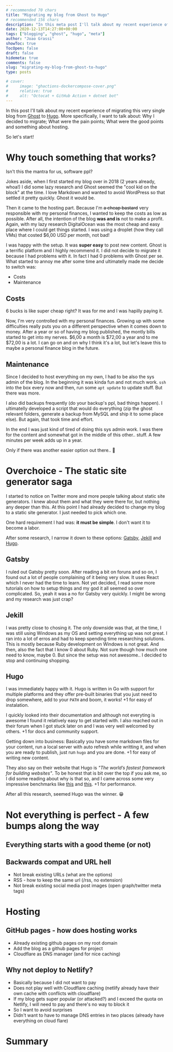 ```yaml
---
# recommended 70 chars
title: "Migrating my blog from Ghost to Hugo"
# recommended 156 chars
description: "In this meta post I'll talk about my recent experience of migrating my blog from a self-hosted Ghost to Hugo."
date: 2020-12-13T14:27:00+00:00
tags: ["blogging", "ghost", "hugo", "meta"]
author: "Joao Grassi"
showToc: true
TocOpen: false
draft: false
hidemeta: true
comments: false
slug: "migrating-my-blog-from-ghost-to-hugo"
type: posts

# cover:
#     image: "ghactions-dockercompose-cover.png"
#     relative: true
#     alt: "Octocat + GitHub Action + dotnet bot"
---
```


In this post I'll talk about my recent experience of migrating this very single blog from [Ghost](https://ghost.org/) to [Hugo](https://gohugo.io/).
More specifically, I want to talk about: Why I decided to migrate; What were the pain points; What were the good points and something about hosting. 

So let's start!

# Why touch something that works?

Isn't this the mantra for us, software ppl? 

Jokes aside, when I first started my blog over in 2018 (2 years already, whoa!) I did some lazy research and Ghost seemed the "cool kid on the block" at the time. I love Markdown and wanted to avoid WordPress so that settled it pretty quickly. Ghost it would be. 

Then it came to the hosting part. Because I'm ~~a cheap bastard~~ very responsible with my personal finances, I wanted to keep the costs as low as possible. After all, the intention of the blog **was and is** not to make a profit. Again, with my lazy research DigitalOcean was the most cheap and easy place where I could get things started. I was using a droplet (how they call VMs) that costed $6,00 USD per month, not bad!

I was happy with the setup. It was **super easy** to post new content. Ghost is a terrific platform and I highly recommend it. I did not decide to migrate it because I had problems with it. In fact I had 0 problems with Ghost per se. What started to annoy me after some time and ultimatelly made me decide to switch was:

 - Costs
 - Maintenance

## Costs

6 bucks is like super cheap right? It was for me and I was hapilly paying it.

Now, I'm very controlled with my personal finances. Growing up with some difficulties really puts you on a different perspective when it comes down to money. After a year or so of having my blog published, the montly bills started to get into my nerves. $6,00 a month is $72,00 a year and to me $72,00 is a lot. I can go on and on why I think it's a lot, but let's leave this to maybe a personal finance blog in the future.

## Maintenance

Since I decided to host everything on my own, I had to be also the sys admin of the blog. In the beginning it was kinda fun and not much work. `ssh` into the box every now and then, run some `apt update` to update stuff. But there was more.

I also did backups frequently (do your backup's ppl, bad things happen). I ultimatelly developed a script that would do everything (zip the ghost relevant folders, generate a backup from MySQL and ship it to some place else). But again, that took time and effort.

In the end I was just kind of tired of doing this sys admin work. I was there for the content and somewhat got in the middle of this other.. stuff. A few minutes per week adds up in a year. 

Only if there was another easier option out there.. :thinking:


# Overchoice - The static site generator saga

I started to notice on Twitter more and more people talking about static site generators. I knew about them and what they were there for, but nothing any deeper than this. At this point I had already decided to change my blog to a static site generator. I just needed to pick which one. 

One hard requirement I had was: **it must be simple**. I don't want it to become a labor.

After some research, I narrow it down to these options: [Gatsby](https://www.gatsbyjs.com/), [Jekill](https://jekyllrb.com/) and [Hugo](https://gohugo.io/).


## Gatsby 

I ruled out Gatsby pretty soon. After reading a bit on foruns and so on, I found out a lot of people complaining of it being very slow. It uses React which I never had the time to learn. Not yet decided, I read some more tutorials on how to setup things and my god it all seemed so over complicated. So, yeah it was a no for Gatsby very quickly. I might be wrong and my research was just crap? 

## Jekill

I was pretty close to chosing it. The only downside was that, at the time, I was still using Windows as my OS and setting everything up was not great. I ran into a lot of erros and had to keep spending time researching solutions. This is mostly because Ruby development on Windows is not great. And then, also the fact that I know 0 about Ruby. Not sure though how much one need to know, maybe 0. But since the setup was not awesome.. I decided to stop and continuing shopping.

## Hugo

I was immediately happy with it. Hugo is written in Go with support for multiple platforms and they offer pre-built binaries that you just need to drop somewhere, add to your `PATH` and boom, it works! +1 for easy of instalation.

I quickly looked into their documentation and although not everyting is awesome I found it relatively easy to get started with. I also reached out in their forum when I got stuck later on and I was very well welcomed by others. +1 for docs and community support. 

Getting down into business: Basically you have some markdown files for your content, run a local server with auto refresh while writting it, and when you are ready to publish, just run `hugo` and you are done. +1 for easy of writing new content.

They also say on their website that Hugo is *"The world’s fastest framework for building websites"*. To be honest that is bit over the top if you ask me, so I did some reading about why is that so, and I came across some very impressive benchmarks like [this](https://www.youtube.com/watch?v=CdiDYZ51a2o&feature=emb_title) and [this](https://forestry.io/blog/hugo-vs-jekyll-benchmark/). +1 for performance.

After all this research, seemed Hugo was the winner. :grin:


# Not everything is perfect - A few bumps along the way


## Everything starts with a good theme (or not)


## Backwards compat and URL hell

 - Not break existing URLs (what are the options)
 - RSS - how to keep the same url (/rss, no extension)
 - Not break existing social media post images (open graph/twitter meta tags)

# Hosting

## GitHub pages - how does hosting works

 - Already existing github pages on my root domain
 - Add the blog as a github pages for project
 - Cloudflare as DNS manager (and for nice caching)

## Why not deploy to Netlify?

 - Basically because I did not want to pay
 - Does not play well with Cloudflare caching (netlify already have their own cache with conflicts with cloudflare)
 - If my blog gets super popular (or attacked?) and I exceed the quota on Netlify, I will need to pay and there's no way to block it
 - So I want to avoid surprises
 - Didn't want to have to manage DNS entries in two places (already have everything on cloud flare)

 # Summary